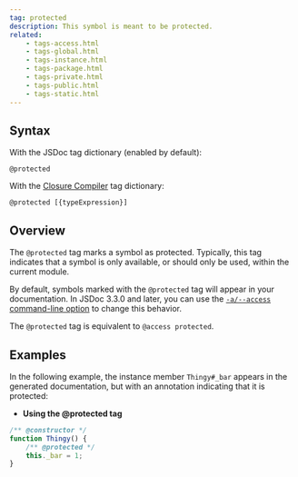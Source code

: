 ```yaml
---
tag: protected
description: This symbol is meant to be protected.
related:
    - tags-access.html
    - tags-global.html
    - tags-instance.html
    - tags-package.html
    - tags-private.html
    - tags-public.html
    - tags-static.html
---
```


## Syntax

With the JSDoc tag dictionary (enabled by default):

`@protected`

With the [Closure Compiler][closure] tag dictionary:

`@protected [{typeExpression}]`

[closure]: https://github.com/google/closure-compiler/wiki/Annotating-JavaScript-for-the-Closure-Compiler#jsdoc-tags


## Overview

The `@protected` tag marks a symbol as protected. Typically, this tag indicates that a symbol is
only available, or should only be used, within the current module.

By default, symbols marked with the `@protected` tag will appear in your documentation. In JSDoc
3.3.0 and later, you can use the [`-a/--access` command-line option][access-option] to change this
behavior.

The `@protected` tag is equivalent to `@access protected`.

[access-option]: about-commandline.html


## Examples

In the following example, the instance member `Thingy#_bar` appears in the generated documentation,
but with an annotation indicating that it is protected:

* **Using the @protected tag**

```js
/** @constructor */
function Thingy() {
    /** @protected */
    this._bar = 1;
}
```

